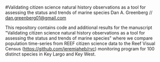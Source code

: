 #Validating citizen science natural history observations as a tool for assessing the status and trends of marine species
Dan A. Greenberg //
dan.greenberg01@gmail.com

This repository contains code and additional results for the manuscript "Validating citizen science natural history observations as a tool for assessing the status and trends of marine species" where we compare population time-series from REEF citizen science data to the Reef Visual Census (https://github.com/jeremiaheb/rvc) monitoring program for 100 distinct species in Key Largo and Key West.
